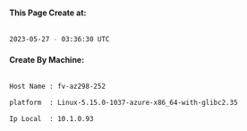 
   
#### This Page Create at:

```bash

2023-05-27 - 03:36:30 UTC

```

#### Create By Machine:

```bash

Host Name : fv-az298-252

platform  : Linux-5.15.0-1037-azure-x86_64-with-glibc2.35

Ip Local  : 10.1.0.93

```

